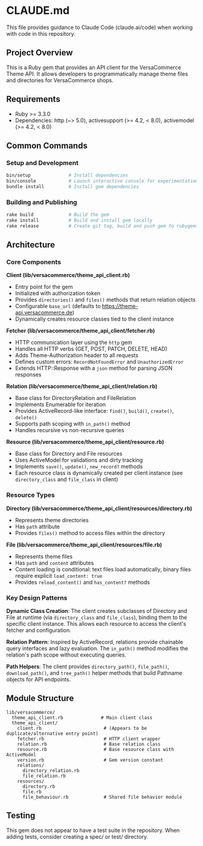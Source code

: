 # CLAUDE.md

This file provides guidance to Claude Code (claude.ai/code) when working with code in this repository.

## Project Overview

This is a Ruby gem that provides an API client for the VersaCommerce Theme API. It allows developers to programmatically manage theme files and directories for VersaCommerce shops.

## Requirements

- Ruby >= 3.3.0
- Dependencies: http (~> 5.0), activesupport (>= 4.2, < 8.0), activemodel (>= 4.2, < 8.0)

## Common Commands

### Setup and Development
```bash
bin/setup              # Install dependencies
bin/console            # Launch interactive console for experimentation
bundle install         # Install gem dependencies
```

### Building and Publishing
```bash
rake build             # Build the gem
rake install           # Build and install gem locally
rake release           # Create git tag, build and push gem to rubygems.org
```

## Architecture

### Core Components

**Client (lib/versacommerce/theme_api_client.rb)**
- Entry point for the gem
- Initialized with authorization token
- Provides `directories()` and `files()` methods that return relation objects
- Configurable `base_url` (defaults to https://theme-api.versacommerce.de)
- Dynamically creates resource classes tied to the client instance

**Fetcher (lib/versacommerce/theme_api_client/fetcher.rb)**
- HTTP communication layer using the `http` gem
- Handles all HTTP verbs (GET, POST, PATCH, DELETE, HEAD)
- Adds Theme-Authorization header to all requests
- Defines custom errors: `RecordNotFoundError` and `UnauthorizedError`
- Extends HTTP::Response with a `json` method for parsing JSON responses

**Relation (lib/versacommerce/theme_api_client/relation.rb)**
- Base class for DirectoryRelation and FileRelation
- Implements Enumerable for iteration
- Provides ActiveRecord-like interface: `find()`, `build()`, `create()`, `delete()`
- Supports path scoping with `in_path()` method
- Handles recursive vs non-recursive queries

**Resource (lib/versacommerce/theme_api_client/resource.rb)**
- Base class for Directory and File resources
- Uses ActiveModel for validations and dirty tracking
- Implements `save()`, `update()`, `new_record?` methods
- Each resource class is dynamically created per client instance (see `directory_class` and `file_class` in client)

### Resource Types

**Directory (lib/versacommerce/theme_api_client/resources/directory.rb)**
- Represents theme directories
- Has `path` attribute
- Provides `files()` method to access files within the directory

**File (lib/versacommerce/theme_api_client/resources/file.rb)**
- Represents theme files
- Has `path` and `content` attributes
- Content loading is conditional: text files load automatically, binary files require explicit `load_content: true`
- Provides `reload_content()` and `has_content?` methods

### Key Design Patterns

**Dynamic Class Creation**: The client creates subclasses of Directory and File at runtime (via `directory_class` and `file_class`), binding them to the specific client instance. This allows each resource to access the client's fetcher and configuration.

**Relation Pattern**: Inspired by ActiveRecord, relations provide chainable query interfaces and lazy evaluation. The `in_path()` method modifies the relation's path scope without executing queries.

**Path Helpers**: The client provides `directory_path()`, `file_path()`, `download_path()`, and `tree_path()` helper methods that build Pathname objects for API endpoints.

## Module Structure

```
lib/versacommerce/
  theme_api_client.rb              # Main client class
  theme_api_client/
    client.rb                       # (Appears to be duplicate/alternative entry point)
    fetcher.rb                      # HTTP client wrapper
    relation.rb                     # Base relation class
    resource.rb                     # Base resource class with ActiveModel
    version.rb                      # Gem version constant
    relations/
      directory_relation.rb
      file_relation.rb
    resources/
      directory.rb
      file.rb
      file_behaviour.rb             # Shared file behavior module
```

## Testing

This gem does not appear to have a test suite in the repository. When adding tests, consider creating a spec/ or test/ directory.
